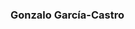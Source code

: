 ###  Gonzalo García-Castro

<!--
I'm doing my PhD on psycholinguistics at Universitat Pompeu Fabra (Barcelona, Spain). I'm interested in language acquisition, bilingualism, and statistics. I use R and RStudio regularly to process, analyse, and sometime collect data. Do not hesitate to get in contact at gonzaloggc95@gmail.com or by Twitter (@gongcastro)!
-->
